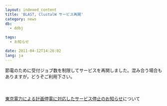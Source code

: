 ```yaml
---
layout: indexed_content
title: 'BLAST, ClustalW サービス再開'
category: news
db:
  - ddbj

tags:
  - お知らせ

date: 2011-04-12T14:26:02
lang: ja
---
```


節電のために受付ジョブ数を制限してサービスを再開しました。混み合う場合もありますが，どうぞご利用下さい。<br><br><br><br><a href="/archives/6195.html">東京電力による計画停電に対応したサービス停止のお知らせ</a>について
